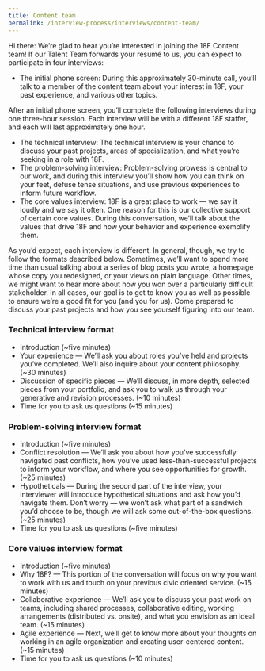 ```yaml
---
title: Content team
permalink: /interview-process/interviews/content-team/
---
```


Hi there: We’re glad to hear you’re interested in joining the 18F Content team! If our Talent Team forwards your résumé to us, you can expect to participate in four interviews:

* The initial phone screen: During this approximately 30-minute call, you’ll talk to a member of the content team about your interest in 18F, your past experience, and various other topics.

After an initial phone screen, you’ll complete the following interviews during one three-hour session. Each interview will be with a different 18F staffer, and each will last approximately one hour.

* The technical interview: The technical interview is your chance to discuss your past projects, areas of specialization, and what you’re seeking in a role with 18F.
* The problem-solving interview: Problem-solving prowess is central to our work, and during this interview you’ll show how you can think on your feet, defuse tense situations, and use previous experiences to inform future workflow.
* The core values interview: 18F is a great place to work — we say it loudly and we say it often. One reason for this is our collective support of certain core values. During this conversation, we’ll talk about the values that drive 18F and how your behavior and experience exemplify them.

As you’d expect, each interview is different. In general, though, we try to follow the formats described below. Sometimes, we’ll want to spend more time than usual talking about a series of blog posts you wrote, a homepage whose copy you redesigned, or your views on plain language. Other times, we might want to hear more about how you won over a particularly difficult stakeholder. In all cases, our goal is to get to know you as well as possible to ensure we’re a good fit for you (and you for us). Come prepared to discuss your past projects and how you see yourself figuring into our team.

### Technical interview format

* Introduction (~five minutes)
* Your experience — We’ll ask you about roles you’ve held and projects you’ve completed. We’ll also inquire about your content philosophy. (~30 minutes)
* Discussion of specific pieces — We’ll discuss, in more depth, selected pieces from your portfolio, and ask you to walk us through your generative and revision processes. (~10 minutes)
* Time for you to ask us questions (~15 minutes)

### Problem-solving interview format

* Introduction (~five minutes)
* Conflict resolution — We’ll ask you about how you’ve successfully navigated past conflicts, how you’ve used less-than-successful projects to inform your workflow, and where you see opportunities for growth. (~25 minutes)
* Hypotheticals — During the second part of the interview, your interviewer will introduce hypothetical situations and ask how you’d navigate them. Don’t worry — we won’t ask what part of a sandwich you’d choose to be, though we will ask some out-of-the-box questions. (~25 minutes)
* Time for you to ask us questions (~five minutes)

### Core values interview format

* Introduction (~five minutes)
* Why 18F? — This portion of the conversation will focus on why you want to work with us and touch on your previous civic oriented service. (~15 minutes)
* Collaborative experience — We’ll ask you to discuss your past work on teams, including shared processes, collaborative editing, working arrangements (distributed vs. onsite), and what you envision as an ideal team. (~15 minutes)
* Agile experience — Next, we’ll get to know more about your thoughts on working in an agile organization and creating user-centered content. (~15 minutes)
* Time for you to ask us questions (~10 minutes)
